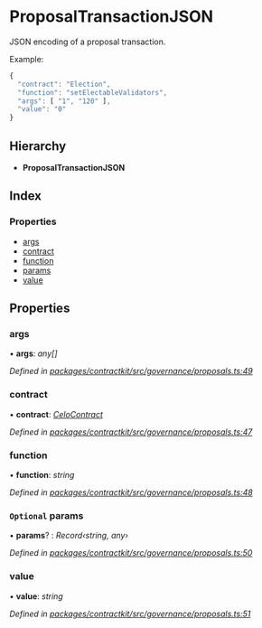 # ProposalTransactionJSON

JSON encoding of a proposal transaction.

Example:

```javascript
{
  "contract": "Election",
  "function": "setElectableValidators",
  "args": [ "1", "120" ],
  "value": "0"
}
```

## Hierarchy

* **ProposalTransactionJSON**

## Index

### Properties

* [args](../interfaces/_governance_proposals_.proposaltransactionjson.md#args)
* [contract](../interfaces/_governance_proposals_.proposaltransactionjson.md#contract)
* [function](../interfaces/_governance_proposals_.proposaltransactionjson.md#function)
* [params](../interfaces/_governance_proposals_.proposaltransactionjson.md#optional-params)
* [value](../interfaces/_governance_proposals_.proposaltransactionjson.md#value)

## Properties

### args

• **args**: _any\[\]_

_Defined in_ [_packages/contractkit/src/governance/proposals.ts:49_](https://github.com/celo-org/celo-monorepo/blob/master/packages/contractkit/src/governance/proposals.ts#L49)

### contract

• **contract**: [_CeloContract_](../enums/_base_.celocontract.md)

_Defined in_ [_packages/contractkit/src/governance/proposals.ts:47_](https://github.com/celo-org/celo-monorepo/blob/master/packages/contractkit/src/governance/proposals.ts#L47)

### function

• **function**: _string_

_Defined in_ [_packages/contractkit/src/governance/proposals.ts:48_](https://github.com/celo-org/celo-monorepo/blob/master/packages/contractkit/src/governance/proposals.ts#L48)

### `Optional` params

• **params**? : _Record‹string, any›_

_Defined in_ [_packages/contractkit/src/governance/proposals.ts:50_](https://github.com/celo-org/celo-monorepo/blob/master/packages/contractkit/src/governance/proposals.ts#L50)

### value

• **value**: _string_

_Defined in_ [_packages/contractkit/src/governance/proposals.ts:51_](https://github.com/celo-org/celo-monorepo/blob/master/packages/contractkit/src/governance/proposals.ts#L51)

